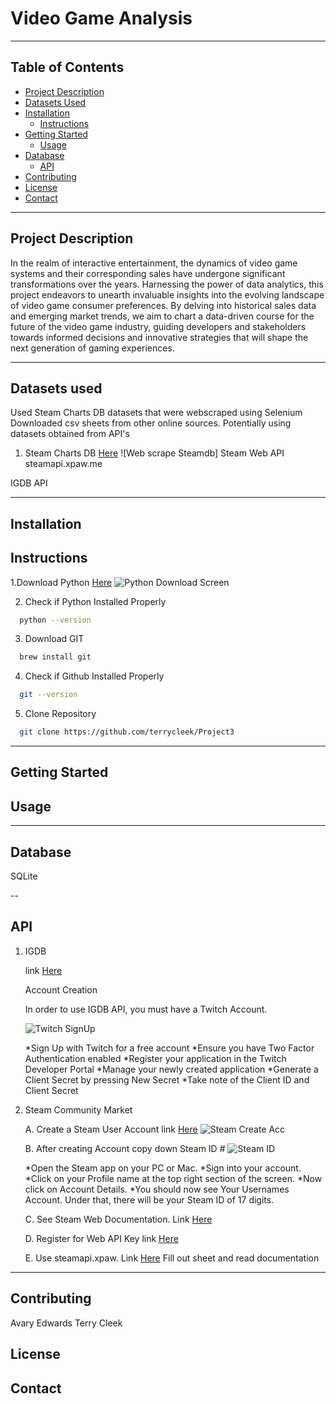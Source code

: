 # Video Game Analysis

---
## Table of Contents

- [Project Description](#project-description)
- [Datasets Used](#datasets-used)
- [Installation](#installation)
    - [Instructions](#instructions)
- [Getting Started](#getting-started)
    - [Usage](#usage)
- [Database](#database)
    - [API](#api)
- [Contributing](#contributing)
- [License](#license)
- [Contact](#contact)

---

## Project Description
In the realm of interactive entertainment, the dynamics of video game systems and their corresponding sales have undergone significant transformations over the years. Harnessing the power of data analytics, this project endeavors to unearth invaluable insights into the evolving landscape of video game consumer preferences. By delving into historical sales data and emerging market trends, we aim to chart a data-driven course for the future of the video game industry, guiding developers and stakeholders towards informed decisions and innovative strategies that will shape the next generation of gaming experiences.

---

## Datasets used
Used Steam Charts DB datasets that were webscraped using Selenium
Downloaded csv sheets from other online sources.
Potentially using datasets obtained from API's

1. Steam Charts DB
  [Here](https://steamdb.info/charts/)
![Web scrape Steamdb]
Steam Web API
steamapi.xpaw.me

IGDB API

---
## Installation

## Instructions
1.Download Python
  [Here](https://www.python.org/)
![Python Download Screen](https://docs.python.org/3/_images/win_installer.png)

2. Check if Python Installed Properly
 ```sh
   python --version
   ```
   
3. Download GIT
 ```sh
   brew install git
   ```

4. Check if Github Installed Properly
 ```sh
   git --version
   ```
5. Clone Repository
 ```sh
   git clone https://github.com/terrycleek/Project3
   ```

---

## Getting Started

## Usage


---
## Database 

SQLite

--

## API

1. IGDB 

    link [Here](https://api-docs.igdb.com/#getting-started)

    Account Creation

    In order to use IGDB API, you must have a Twitch Account.

    ![Twitch SignUp](https://www.dummies.com/wp-content/uploads/twitch-channel-setup.jpg)


    *Sign Up with Twitch for a free account
    *Ensure you have Two Factor Authentication enabled
    *Register your application in the Twitch Developer Portal
    *Manage your newly created application
    *Generate a Client Secret by pressing New Secret
    *Take note of the Client ID and Client Secret

2. Steam Community Market

    A. Create a Steam User Account
    link [Here](https://store.steampowered.com/join)
    ![Steam Create Acc](https://cdn.vcgamers.com/news/wp-content/uploads/2022/10/Cara-Bikin-Akun-Steam-Melalui-Client.png)
    
    B. After creating Account copy down Steam ID #
    ![Steam ID](https://gamertweak.com/wp-content/uploads/2022/06/how-to-locate-steam-id.jpg)
    
    *Open the Steam app on your PC or Mac.
    *Sign into your account.
    *Click on your Profile name at the top right section of the screen.
    *Now click on Account Details.
    *You should now see Your Usernames Account. Under that, there will be your Steam ID of 17 digits.
    
    C. See Steam Web Documentation. Link [Here](https://steamcommunity.com/dev)

    D. Register for Web API Key
    link [Here](https://steamcommunity.com/dev/apikey)
    
    E. Use steamapi.xpaw. Link [Here](https://steamapi.xpaw.me/)
    Fill out sheet and read documentation
    

---
## Contributing
Avary Edwards
Terry Cleek

## License

## Contact
